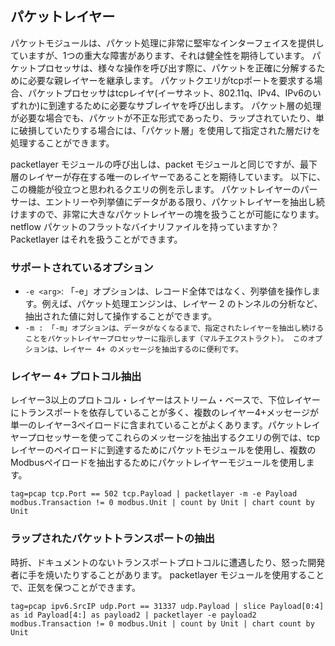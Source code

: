 ## パケットレイヤー

パケットモジュールは、パケット処理に非常に堅牢なインターフェイスを提供していますが、1つの重大な障害があります、それは健全性を期待しています。 パケットプロセッサは、様々な操作を呼び出す際に、パケットを正確に分解するために必要な親レイヤーを継承します。 パケットクエリがtcpポートを要求する場合、パケットプロセッサはtcpレイヤ(イーサネット、802.11q、IPv4、IPv6のいずれか)に到達するために必要なサブレイヤを呼び出します。 パケット層の処理が必要な場合でも、パケットが不正な形式であったり、ラップされていたり、単に破損していたりする場合には、「パケット層」を使用して指定された層だけを処理することができます。

packetlayer モジュールの呼び出しは、packet モジュールと同じですが、最下層のレイヤーが存在する唯一のレイヤーであることを期待しています。 以下に、この機能が役立つと思われるクエリの例を示します。 パケットレイヤーのパーサーは、エントリーや列挙値にデータがある限り、パケットレイヤーを抽出し続けますので、非常に大きなパケットレイヤーの塊を扱うことが可能になります。 netflow パケットのフラットなバイナリファイルを持っていますか？ Packetlayer はそれを扱うことができます。

### サポートされているオプション

* `-e <arg>`: 「-e」オプションは、レコード全体ではなく、列挙値を操作します。例えば、パケット処理エンジンは、レイヤー 2 のトンネルの分析など、抽出された値に対して操作することができます。
* `-m : 「-m」オプションは、データがなくなるまで、指定されたレイヤーを抽出し続けることをパケットレイヤープロセッサーに指示します（マルチエクストラクト）。 このオプションは、レイヤー 4+ のメッセージを抽出するのに便利です。`

### レイヤー 4+ プロトコル抽出

レイヤー3以上のプロトコル・レイヤーはストリーム・ベースで、下位レイヤーにトランスポートを依存していることが多く、複数のレイヤー4+メッセージが単一のレイヤー3ペイロードに含まれていることがよくあります。パケットレイヤープロセッサーを使ってこれらのメッセージを抽出するクエリの例では、tcpレイヤーのペイロードに到達するためにパケットモジュールを使用し、複数のModbusペイロードを抽出するためにパケットレイヤーモジュールを使用します。

```
tag=pcap tcp.Port == 502 tcp.Payload | packetlayer -m -e Payload modbus.Transaction != 0 modbus.Unit | count by Unit | chart count by Unit
```

### ラップされたパケットトランスポートの抽出

時折、ドキュメントのないトランスポートプロトコルに遭遇したり、怒った開発者に手を焼いたりすることがあります。 packetlayer モジュールを使用することで、正気を保つことができます。

```
tag=pcap ipv6.SrcIP udp.Port == 31337 udp.Payload | slice Payload[0:4] as id Payload[4:] as payload2 | packetlayer -e payload2 modbus.Transaction != 0 modbus.Unit | count by Unit | chart count by Unit
```

